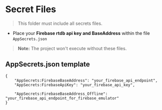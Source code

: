 # Secret Files
> This folder must include all secrets files.
- Place your __Firebase rtdb api key and BaseAddress__ within the file `AppSecrets.json`

> __Note:__ The project won't execute without these files.

## AppSecrets.json template

``` 
{
    "AppSecrets:FirebaseBaseAddress": "your_firebase_api_endpoint",
    "AppSecrets:FirebaseApiKey": "your_firebase_api_key",
  
    "AppSecrets:FirebaseBaseAddress_Offline": "your_firebase_api_endpoint_for_firebase_emulator"
}
```  
